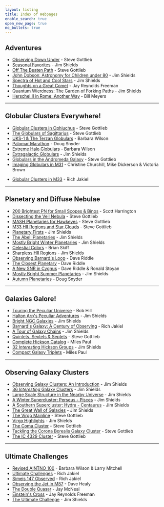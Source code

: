 ```yaml
---
layout: listing
title: Index of Webpages
enable_search: true
open_new_page: true
no_bullets: true
---
```


## Adventures
* [Observing Down Under](soglob.htm) - Steve Gottlieb
* [Seasonal Favorites](favorites.htm) - Jim Shields
* [Off The Beaten Path](offpath.htm) - Steve Gottlieb
* [John Dobson: Astronomy for Children under 80](dobson.htm) - Jim Shields
* [Spectra of Hot and Cool Stars](spectra.htm) - Jim Shields
* [Thoughts on a Great Comet](comet.htm) - Jay Reynolds Freeman
* [Quantum Wierdness: The Garden of Forking Paths](paths.htm) - Jim Shields
* [Herschel II in Rome: Another Way](rome.htm) - Bill Meyers

----

## Globular Clusters Everywhere!

* [Globular Clusters in Ophiuchus](gcoph.htm) - Steve Gottlieb
* [The Globulars of Sagittarius](gcsgr.htm) - Steve Gottlieb
* [UKS-1 & The Terzan Globulars](obscure.htm) - Barbara Wilson
* [Palomar Marathon](palglob.htm) - Doug Snyder
* [Extreme Halo Globulars](obscure2.htm) - Barbara Wilson
* [Extragalactic Globulars](gcextra.htm) - Jim Shields
* [Globulars in the Andromeda Galaxy](gcm31.htm) - Steve Gottlieb
* [Imaging Globulars in M31](gcm31ccd.htm) - Christine Churchill, Mike Dickerson & Victoria Brown
<!--<a href="M31%20GC%20Project%20-%20Harrington.zip">Scott Harrington's M31 Globulars 7.8 MB zip file</a>-->
* [Globular Clusters in M33](gcm33.htm) - Rich Jakiel

----

## Planetary and Diffuse Nebulae

* [200 Brightest PN for Small Scopes & Binos](100%2B%20brightest%20PN.pdf) - Scott Harrington
* [Dissecting the Veil Nebula](Dissecting%20the%20Veil%20Nebula.html) - Steve Gottlieb
* [MASH Planetaries for Hawkeyes](MASH.Planetaries.html) - Steve Gottlieb
* [M33 HII Regions and Star Clouds](M33.HII-Star.Clouds.html) - Steve Gottlieb
* [Planetary Firsts](pnfirsts.htm) - Jim Shields
* [The Abell Planetaries](abellpn.htm) - Jim Shields
* [Mostly Bright Winter Planetaries](pnwinter.htm) - Jim Shields
* [Celestial Colors](colors.htm) - Brian Skiff
* [Sharpless HII Regions](sharp.htm) - Jim Shields
* [Observing Barnard's Loop](sh2276.htm) - Dave Riddle
* [The Closest Planetary](sh2216.htm) - Dave Riddle
* [A New SNR in Cygnus](sh2091.htm) - Dave Riddle & Ronald Stoyan
* [Mostly Bright Summer Planetaries](pnsummer.htm) - Jim Shields
* [Autumn Planetaries](pnfall.htm) - Doug Snyder

----

## Galaxies Galore!

* [Touring the Peculiar Universe](peculspr.htm) - Bob Hill
* [Halton Arp's Peculiar Adventures](arpintro.htm) - Jim Shields
* [Bright NGC Galaxies](ngcgal.htm) - Jim Shields
* [Barnard's Galaxy: A Century of Observing](barnard.htm) - Rich Jakiel
* [A Tour of Galaxy Chains](chains.htm) - Jim Shields
* [Quintets, Sextets & Septets](hickson.htm) - Steve Gottlieb
* [Complete Hickson Catalog](hickcatalog.htm) - Miles Paul
* [32 _Interesting_ Hickson Groups](hicklist.htm) - Jim Shields
* [Compact Galaxy Triplets](triplets.htm) - Miles Paul

----

## Observing Galaxy Clusters

* [Observing Galaxy Clusters: An Introduction](agcintro.htm) - Jim Shields
* [36 _Interesting_ Galaxy Clusters](agctable.htm) - Jim Shields
* [Large Scale Structure in the Nearby Universe](supermap.htm) - Jim Shields
* [A Winter Supercluster: Perseus - Pisces](supercl.htm) - Jim Shields
* [A Southern Supercluster: Hydra - Centaurus](superso.htm) - Jim Shields
* [The Great Wall of Galaxies](grtwall.htm) - Jim Shields
* [The Virgo Mainline](virgo.htm) - Steve Gottlieb
* [Virgo Highlights](virlites.htm) - Jim Shields
* [The Coma Cluster](agc1656ch.htm) - Steve Gottlieb
* [Tackling the Corona Borealis Galaxy Cluster](agc2065.htm) - Steve Gottlieb
* [The IC 4329 Cluster](ic4329.htm) - Steve Gottlieb

----

## Ultimate Challenges

* [Revised AINTNO 100](aintno.htm) - Barbara Wilson & Larry Mitchell
* [Ultimate Challenges](ultimate.htm) - Rich Jakiel
* [Simeis 147 Observed](s147.htm) - Rich Jakiel
* [Observing the Jet in M87](m87jet.htm) - Dave Healy
* [The Double Quasar](dblqso.htm) - Jay McNeal
* [Einstein's Cross](crossobsrpt.htm) - Jay Reynolds Freeman
* [The Ultimate Challenge](hubble.htm) - Jim Shields
